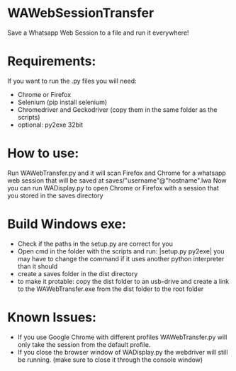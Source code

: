 # WAWebSessionTransfer
Save a Whatsapp Web Session to a file and run it everywhere! 

# Requirements:
If you want to run the .py files you will need:
- Chrome or Firefox
- Selenium (pip install selenium)
- Chromedriver and Geckodriver (copy them in the same folder as the scripts)
- optional: py2exe 32bit

# How to use:
Run WAWebTransfer.py and it will scan Firefox and Chrome for a whatsapp web session that will be saved at saves/"username"@"hostname".lwa
Now you can run WADisplay.py to open Chrome or Firefox with a session that you stored in the saves directory

# Build Windows exe:
- Check if the paths in the setup.py are correct for you
- Open cmd in the folder with the scripts and run:
|setup.py py2exe|
you may have to change the command if it uses another python interpreter than it should
- create a saves folder in the dist directory
- to make it protable: copy the dist folder to an usb-drive and create a link to the WAWebTransfer.exe from the dist folder to the root folder 

# Known Issues:

- If you use Google Chrome with different profiles WAWebTransfer.py will only take the session from the default profile.
- If you close the browser window of WADisplay.py the webdriver will still be running. (make sure to close it through the console window)
